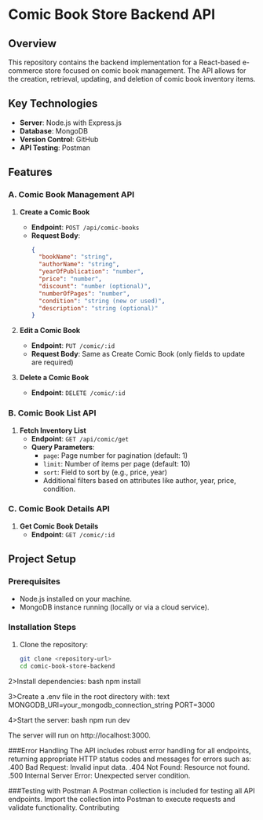# Comic Book Store Backend API

## Overview

This repository contains the backend implementation for a React-based e-commerce store focused on comic book management. The API allows for the creation, retrieval, updating, and deletion of comic book inventory items.

## Key Technologies

- **Server**: Node.js with Express.js
- **Database**: MongoDB
- **Version Control**: GitHub
- **API Testing**: Postman

## Features

### A. Comic Book Management API

1. **Create a Comic Book**
   - **Endpoint**: `POST /api/comic-books`
   - **Request Body**:
     ```json
     {
       "bookName": "string",
       "authorName": "string",
       "yearOfPublication": "number",
       "price": "number",
       "discount": "number (optional)",
       "numberOfPages": "number",
       "condition": "string (new or used)",
       "description": "string (optional)"
     }
     ```

2. **Edit a Comic Book**
   - **Endpoint**: `PUT /comic/:id`
   - **Request Body**: Same as Create Comic Book (only fields to update are required)

3. **Delete a Comic Book**
   - **Endpoint**: `DELETE /comic/:id`

### B. Comic Book List API

1. **Fetch Inventory List**
   - **Endpoint**: `GET /api/comic/get`
   - **Query Parameters**:
     - `page`: Page number for pagination (default: 1)
     - `limit`: Number of items per page (default: 10)
     - `sort`: Field to sort by (e.g., price, year)
     - Additional filters based on attributes like author, year, price, condition.

### C. Comic Book Details API

1. **Get Comic Book Details**
   - **Endpoint**: `GET /comic/:id`

## Project Setup

### Prerequisites

- Node.js installed on your machine.
- MongoDB instance running (locally or via a cloud service).

### Installation Steps

1. Clone the repository:
   ```bash
   git clone <repository-url>
   cd comic-book-store-backend

2>Install dependencies:
bash
npm install

3>Create a .env file in the root directory with:
text
MONGODB_URI=your_mongodb_connection_string
PORT=3000

4>Start the server:
bash
npm run dev

The server will run on http://localhost:3000.

###Error Handling
The API includes robust error handling for all endpoints, returning appropriate HTTP status codes and messages for errors such as:
.400 Bad Request: Invalid input data.
.404 Not Found: Resource not found.
.500 Internal Server Error: Unexpected server condition.

###Testing with Postman
A Postman collection is included for testing all API endpoints. Import the collection into Postman to execute requests and validate functionality.
Contributing
